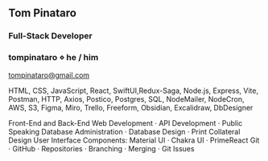 ## Tom Pinataro
### Full-Stack Developer

### tompinataro ⋄ he / him
tompinataro@gmail.com

HTML, CSS, JavaScript, React, SwiftUI,Redux-Saga, Node.js, Express, Vite, Postman, HTTP, Axios, Postico, Postgres, SQL, NodeMailer, NodeCron, AWS, S3, Figma, Miro, Trello, Freeform, Obsidian, Excalidraw, DbDesigner

Front-End and Back-End Web Development · API Development · Public Speaking
Database Administration · Database Design · Print Collateral Design
User Interface Components: Material UI · Chakra UI · PrimeReact
Git · GitHub · Repositories · Branching · Merging · Git Issues
